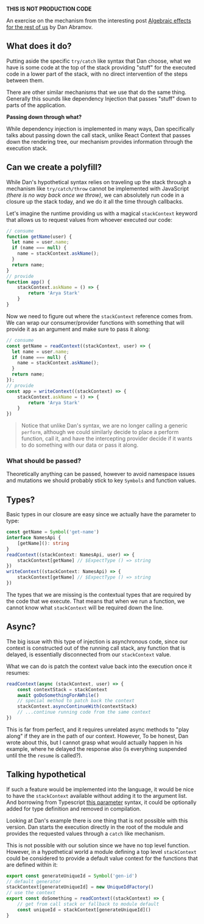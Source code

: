 **THIS IS NOT PRODUCTION CODE**

An exercise on the mechanism from the interesting post [Algebraic effects for the rest of us](https://overreacted.io/algebraic-effects-for-the-rest-of-us/) by Dan Abramov.

## What does it do?

Putting aside the specific `try/catch` like syntax that Dan choose, what we have is some code at the top of the stack providing "stuff" for the executed code in a lower part of the stack, with no direct intervention of the steps between them.

There are other similar mechanisms that we use that do the same thing. Generally this sounds like dependency Injection that passes "stuff" down to parts of the application.

**Passing down through what?**

While dependency injection is implemented in many ways, Dan specifically talks about passing down the call stack, unlike React Context that passes down the rendering tree, our mechanism provides information through the execution stack.

## Can we create a polyfill?

While Dan's hypothetical syntax relies on traveling up the stack through a mechanism like `try/catch/throw` cannot be implemented with JavaScript *(there is no way back once we throw)*, we can absolutely run code in a closure up the stack today, and we do it all the time through callbacks.

Let's imagine the runtime providing us with a magical `stackContext` keyword that allows us to request values from whoever executed our code:

```js
// consume
function getName(user) {
  let name = user.name;
  if (name === null) {
  	name = stackContext.askName();
  }
  return name;
}
// provide
function app() {
    stackContext.askName = () => {
        return 'Arya Stark'
    }
}
```

Now we need to figure out where the `stackContext` reference comes from. We can wrap our consumer/provider functions with something that will provide it as an argument and make sure to pass it along:

```js
// consume
const getName = readContext((stackContext, user) => {
  let name = user.name;
  if (name === null) {
  	name = stackContext.askName();
  }
  return name;
});
// provide
const app = writeContext((stackContext) => {
    stackContext.askName = () => {
        return 'Arya Stark'
    }
})
```

> Notice that unlike Dan's syntax, we are no longer calling a generic `perform`, although we could similarly decide to place a perform function, call it, and have the intercepting provider decide if it wants to do something with our data or pass it along.

### What should be passed?

Theoretically anything can be passed, however to avoid namespace issues and mutations we should probably stick to key `Symbols` and function values.

## Types?

Basic types in our closure are easy since we actually have the parameter to type:

```ts
const getName = Symbol('get-name')
interface NamesApi {
    [getName](): string
}
readContext((stackContext: NamesApi, user) => {
    stackContext[getName] // $ExpectType () => string
})
writeContext((stackContext: NamesApi) => {
    stackContext[getName] // $ExpectType () => string
})
```

The types that we are missing is the contextual types that are required by the code that we execute. That means that when we run a function, we cannot know what `stackContext` will be required down the line.

## Async?

The big issue with this type of injection is asynchronous code, since our context is constructed out of the running call stack, any function that is delayed, is essentially disconnected from our `stackContext` value.

What we can do is patch the context value back into the execution once it resumes:

```js
readContext(async (stackContext, user) => {
    const contextStack = stackContext
    await goDoSomethingForAWhile()
    // special method to patch back the context
    stackContext.asyncContinueWith(contextStack)
    // ...continue running code from the same context
})
```

This is far from perfect, and it requires unrelated async methods to "play along" if they are in the path of our context. However, To be honest, Dan wrote about this, but I cannot grasp what would actually happen in his example, where he delayed the response also (is everything suspended until the the `resume` is called?).

## Talking hypothetical

If such a feature would be implemented into the language, it would be nice to have the `stackContext` available without adding it to the argument list. And borrowing from Typescript [this parameter](https://www.typescriptlang.org/docs/handbook/functions.html#this-parameters) syntax, it could be optionally added for type definition and removed in compilation.

Looking at Dan's example there is one thing that is not possible with this version. Dan starts the execution directly in the root of the module and provides the requested values through a `catch` like mechanism.

This is not possible with our solution since we have no top level function. However, in a hypothetical world a module defining a top level `stackContext` could be considered to provide a default value context for the functions that are defined within it:

```js
export const generateUniqueId = Symbol('gen-id')
// default generator
stackContext[generateUniqueId] = new UniqueIdFactory()
// use the context
export const doSomething = readContext((stackContext) => {
    // get from call stack or fallback to module default
    const uniqueId = stackContext[generateUniqueId]()
}
```